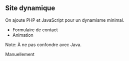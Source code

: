 ## Site dynamique

On ajoute PHP et JavaScript pour un dynamisme minimal.

- Formulaire de contact
- Animation 

Note:
À ne pas confondre avec Java.

Manuellement